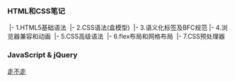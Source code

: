 ### HTML和CSS笔记

​	|- 1.HTML5基础语法
​	|- 2.CSS语法(盒模型)
​	|- 3.语义化标签及BFC规范
​	|- 4.浏览器兼容和动画
​	|- 5.CSS高级语法
​	|- 6.flex布局和网格布局
​	|- 7.CSS预处理器

### JavaScript & jQuery

























































[走不走](HTML和CSS笔记)